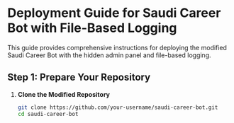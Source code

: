 # Deployment Guide for Saudi Career Bot with File-Based Logging

This guide provides comprehensive instructions for deploying the modified Saudi Career Bot with the hidden admin panel and file-based logging.

## Step 1: Prepare Your Repository

1. **Clone the Modified Repository**
   ```bash
   git clone https://github.com/your-username/saudi-career-bot.git
   cd saudi-career-bot

